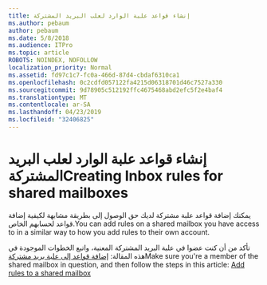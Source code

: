 ```yaml
---
title: إنشاء قواعد علبة الوارد لعلب البريد المشتركة
ms.author: pebaum
author: pebaum
ms.date: 5/8/2018
ms.audience: ITPro
ms.topic: article
ROBOTS: NOINDEX, NOFOLLOW
localization_priority: Normal
ms.assetid: fd97c1c7-fc0a-466d-87d4-cbdaf6310ca1
ms.openlocfilehash: 0c2cdfd057122fa4215d06318701d46c7527a330
ms.sourcegitcommit: 9d78905c512192ffc4675468abd2efc5f2e4baf4
ms.translationtype: MT
ms.contentlocale: ar-SA
ms.lasthandoff: 04/23/2019
ms.locfileid: "32406825"
---
```

# <a name="creating-inbox-rules-for-shared-mailboxes"></a><span data-ttu-id="becf9-102">إنشاء قواعد علبة الوارد لعلب البريد المشتركة</span><span class="sxs-lookup"><span data-stu-id="becf9-102">Creating Inbox rules for shared mailboxes</span></span>

<span data-ttu-id="becf9-103">يمكنك إضافة قواعد علبة مشتركة لديك حق الوصول إلى بطريقة مشابهة لكيفية إضافة قواعد لحسابهم الخاص.</span><span class="sxs-lookup"><span data-stu-id="becf9-103">You can add rules on a shared mailbox you have access to in a similar way to how you add rules to their own account.</span></span> 
  
<span data-ttu-id="becf9-104">تأكد من أن كنت عضوا في علبة البريد المشتركة المعنية، واتبع الخطوات الموجودة في هذه المقالة: [إضافة قواعد إلى علبة بريد مشتركة](https://support.office.com/article/b0963400-2a51-4c64-afc7-b816d737d164 )</span><span class="sxs-lookup"><span data-stu-id="becf9-104">Make sure you're a member of the shared mailbox in question, and then follow the steps in this article: [Add rules to a shared mailbox](https://support.office.com/article/b0963400-2a51-4c64-afc7-b816d737d164 )</span></span>
  

